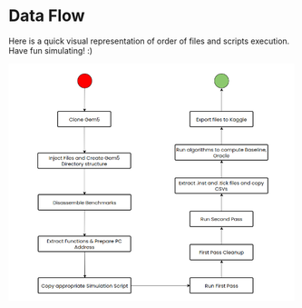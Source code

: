# Data Flow

Here is a quick visual representation of order of files and scripts execution. Have fun simulating! :)

![data-flow](./data-flow.png)

